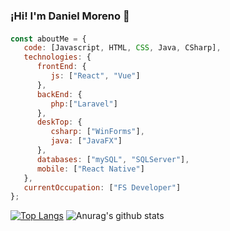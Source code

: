 ### ¡Hi! I'm Daniel Moreno 👋
####
```javascript
const aboutMe = {
   code: [Javascript, HTML, CSS, Java, CSharp],
   technologies: {
      frontEnd: {
         js: ["React", "Vue"]
      },
      backEnd: {
         php:["Laravel"]
      },
      deskTop: {
         csharp: ["WinForms"],
         java: ["JavaFX"]
      },
      databases: ["mySQL", "SQLServer"],
      mobile: ["React Native"]
   },
   currentOccupation: ["FS Developer"]
};
```
[![Top Langs](https://github-readme-stats.vercel.app/api/top-langs/?username=DeNialDev)](https://github.com/DeNialDev/github-readme-stats)
![Anurag's github stats](https://github-readme-stats.vercel.app/api?username=DeNialDev&show_icons=true&theme=radical)

